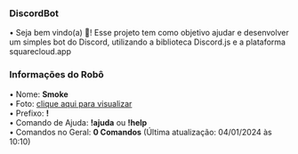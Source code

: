 ### DiscordBot
• Seja bem vindo(a) 👋! Esse projeto tem como objetivo ajudar e desenvolver um simples bot do Discord, utilizando a biblioteca Discord.js e a plataforma squarecloud.app

### Informações do Robô
• Nome: **Smoke**
<br>
• Foto: [clique aqui para visualizar](https://imur.io/perfileefoto)
<br>
• Prefixo: **!**
<br>
• Comando de Ajuda: **!ajuda** ou **!help**
<br>
• Comandos no Geral: **0 Comandos** (Última atualização: 04/01/2024 às 10:10)
<br>
